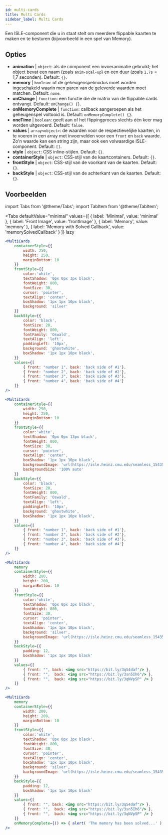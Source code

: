 ```yaml
---
id: multi-cards
title: Multi Cards
sidebar_label: Multi Cards
---
```


Een ISLE-component die u in staat stelt om meerdere flippable kaarten te maken en te besturen (bijvoorbeeld in een spel van Memory).

## Opties

* __animation__ | `object`: als de component een invoeranimatie gebruikt; het object bevat een naam (zoals `anim-scal-up`) en een duur (zoals `1,7s` = 1,7 seconden). Default: `{}`.
* __memory__ | `boolean`: of de geheugenspelmodus moet worden ingeschakeld waarin men paren van de geleverde waarden moet matchen. Default: `none`.
* __onChange__ | `function`: een functie die de matrix van de flippable cards ontvangt. Default: `onChange() {}`.
* __onMemoryComplete__ | `function`: callback aangeroepen als het geheugenspel voltooid is. Default: `onMemoryComplete() {}`.
* __oneTime__ | `boolean`: geeft aan of het flippingproces slechts één keer mag worden uitgevoerd. Default: `false`.
* __values__ | `array<object>`: de waarden voor de respectievelijke kaarten, in te voeren in een array met invoervelden voor een `front` en `back` waarde. Zo'n waarde kan een string zijn, maar ook een volwaardige ISLE-component. Default: `[]`.
* __style__ | `object`: CSS inline-stijlen. Default: `{}`.
* __containerStyle__ | `object`: CSS-stijl van de kaartcontainers. Default: `{}`.
* __frontStyle__ | `object`: CSS-stijl van de voorkant van de kaarten. Default: `{}`.
* __backStyle__ | `object`: CSS-stijl van de achterkant van de kaarten. Default: `{}`.


## Voorbeelden

import Tabs from '@theme/Tabs';
import TabItem from '@theme/TabItem';

<Tabs
    defaultValue="minimal"
    values={[
        { label: 'Minimal', value: 'minimal' },
        { label: 'Front Image', value: 'frontImage' },
        { label: 'Memory', value: 'memory' },
        { label: 'Memory with Solved Callback', value: 'memorySolvedCallback' }
    ]}
    lazy
>

<TabItem value="minimal">

```jsx live
<MultiCards
    containerStyle={{
        width: 250,
        height: 250,
        marginBottom: 10
    }}
    frontStyle={{
        color:'white',
        textShadow: '0px 0px 3px black',
        fontWeight: 800,
        fontSize: 30,
        cursor: 'pointer',
        textAlign: 'center',
        boxShadow: '1px 1px 10px black',
        background: 'silver'
    }}
    backStyle={{
        color: 'black',
        fontSize: 20,
        fontWeight: 800,
        fontFamily: 'Oswald',
        textAlign: 'left',
        paddingLeft: '10px',
        background: 'ghostwhite',
        boxShadow: '1px 1px 10px black',
    }}
    values={[
        { front: "number 1", back: 'back side of #1'},
        { front: "number 2", back: 'back side of #2'},
        { front: "number 3", back: 'back side of #3'},
        { front: "number 4", back: 'back side of #4'}
    ]}
/>
```
</TabItem>

<TabItem value="frontImage">

```jsx live
<MultiCards
    containerStyle={{
        width: 250,
        height: 250,
        marginBottom: 10
    }}
    frontStyle={{
        color:'white',
        textShadow: '0px 0px 13px black',
        fontWeight: 800,
        fontSize: 30,
        cursor: 'pointer',
        textAlign: 'center',
        boxShadow: '1px 1px 10px black',
        backgroundImage: 'url(https://isle.heinz.cmu.edu/seamless_1543575455035.png)',
        backgroundSize: '100% auto'
    }}
    backStyle={{
        color: 'black',
        fontSize: 20,
        fontWeight: 800,
        fontFamily: 'Oswald',
        textAlign: 'left',
        paddingLeft: '10px',
        background: 'ghostwhite',
        boxShadow: '1px 1px 10px black',
    }}
    values={[
        { front: "number 1", back: 'back side of #1'},
        { front: "number 2", back: 'back side of #2'},
        { front: "number 3", back: 'back side of #3'},
        { front: "number 4", back: 'back side of #4'}
    ]}
/>
```
</TabItem>

<TabItem value="memory">

```jsx live
<MultiCards
    memory
    containerStyle={{
        width: 200,
        height: 200,
        marginBottom: 10
    }}
    frontStyle={{
        color:'white',
        textShadow: '0px 0px 3px black',
        fontWeight: 800,
        fontSize: 30,
        cursor: 'pointer',
        textAlign: 'center',
        boxShadow: '1px 1px 10px black',
        background: 'silver',
        backgroundImage: 'url(https://isle.heinz.cmu.edu/seamless_1543575455035.png)',
    }}
    backStyle={{
        padding: 12,
        boxShadow: '1px 1px 10px black'
    }}
    values={[
        { front: "", back: <img src="https://bit.ly/3qS4daf"/> },
        { front: "",  back: <img src="https://bit.ly/3sn5Ih6"/> },
        { front: "",  back: <img src="https://bit.ly/3qNVpSP" /> }
    ]}
/>
```
</TabItem>

<TabItem value="memorySolvedCallback">

```jsx live
<MultiCards
    memory
    containerStyle={{
        width: 200,
        height: 200,
        marginBottom: 10
    }}
    frontStyle={{
        color:'white',
        textShadow: '0px 0px 3px black',
        fontWeight: 800,
        fontSize: 30,
        cursor: 'pointer',
        textAlign: 'center',
        boxShadow: '1px 1px 10px black',
        background: 'silver',
        backgroundImage: 'url(https://isle.heinz.cmu.edu/seamless_1543575455035.png)',
    }}
    backStyle={{
        padding: 12,
        boxShadow: '1px 1px 10px black'
    }}
    values={[
        { front: "", back: <img src="https://bit.ly/3qS4daf"/> },
        { front: "",  back: <img src="https://bit.ly/3sn5Ih6"/> },
        { front: "",  back: <img src="https://bit.ly/3qNVpSP" /> }
    ]}
    onMemoryComplete={() => { alert( 'The memory has been solved...' ); }}
/>
```
</TabItem>

</Tabs>


